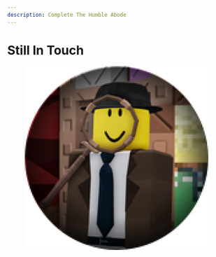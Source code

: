 ```yaml
---
description: Complete The Humble Abode
---
```


# Still In Touch

<figure><img src="../.gitbook/assets/image (8).png" alt=""><figcaption></figcaption></figure>
